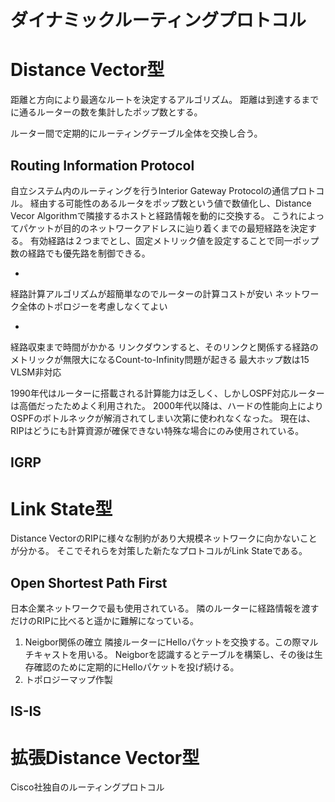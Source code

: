 # ダイナミックルーティングプロトコル



# Distance Vector型
距離と方向により最適なルートを決定するアルゴリズム。
距離は到達するまでに通るルーターの数を集計したポップ数とする。

ルーター間で定期的にルーティングテーブル全体を交換し合う。

## Routing Information Protocol

自立システム内のルーティングを行うInterior Gateway Protocolの通信プロトコル。
経由する可能性のあるルータをポップ数という値で数値化し、Distance Vecor Algorithmで隣接するホストと経路情報を動的に交換する。
こうれによってパケットが目的のネットワークアドレスに辿り着くまでの最短経路を決定する。
有効経路は２つまでとし、固定メトリック値を設定することで同一ポップ数の経路でも優先路を制御できる。

+
経路計算アルゴリズムが超簡単なのでルーターの計算コストが安い
ネットワーク全体のトポロジーを考慮しなくてよい

-
経路収束まで時間がかかる
リンクダウンすると、そのリンクと関係する経路のメトリックが無限大になるCount-to-Infinity問題が起きる
最大ホップ数は15
VLSM非対応

1990年代はルーターに搭載される計算能力は乏しく、しかしOSPF対応ルーターは高価だったためよく利用された。
2000年代以降は、ハードの性能向上によりOSPFのボトルネックが解消されてしまい次第に使われなくなった。
現在は、RIPはどうにも計算資源が確保できない特殊な場合にのみ使用されている。


## IGRP



# Link State型

Distance VectorのRIPに様々な制約があり大規模ネットワークに向かないことが分かる。
そこでそれらを対策した新たなプロトコルがLink Stateである。

## Open Shortest Path First

日本企業ネットワークで最も使用されている。
隣のルーターに経路情報を渡すだけのRIPに比べると遥かに難解になっている。

1. Neigbor関係の確立
  隣接ルーターにHelloパケットを交換する。この際マルチキャストを用いる。
  Neigborを認識するとテーブルを構築し、その後は生存確認のために定期的にHelloパケットを投げ続ける。  
2. トポロジーマップ作製



## IS-IS


# 拡張Distance Vector型

Cisco社独自のルーティングプロトコル
